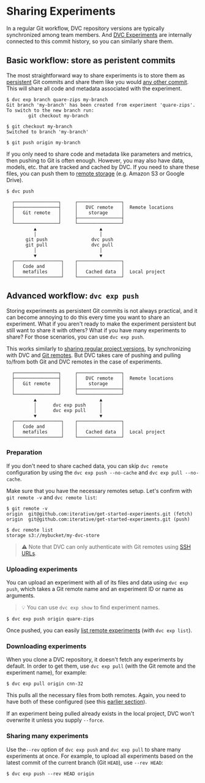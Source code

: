 # Sharing Experiments

In a regular Git workflow, <abbr>DVC repository</abbr> versions are typically
synchronized among team members. And [DVC Experiments] are internally connected
to this commit history, so you can similarly share them.

## Basic workflow: store as peristent commits

The most straightforward way to share experiments is to store them as
[persistent](/doc/user-guide/experiment-management/persisting-experiments) Git
commits and share them like you would [any other commit]. This will share all
code and metadata associated with the experiment.

```cli
$ dvc exp branch quare-zips my-branch
Git branch 'my-branch' has been created from experiment 'quare-zips'.
To switch to the new branch run:
        git checkout my-branch

$ git checkout my-branch
Switched to branch 'my-branch'

$ git push origin my-branch
```

If you only need to share code and metadata like parameters and metrics, then
pushing to Git is often enough. However, you may also have data, models, etc.
that are tracked and <abbr>cached</abbr> by DVC. If you need to share these
files, you can push them to [remote storage] (e.g. Amazon S3 or Google Drive).

[remote storage]: /doc/user-guide/data-management/remote-storage

```cli
$ dvc push
```

```
  ┌────────────────┐     ┌────────────────┐
  ├────────────────┤     │   DVC remote   │  Remote locations
  │   Git remote   │     │    storage     │
  │                │     ├────────────────┤
  └────────────────┘     └────────────────┘
          ▲                       ▲
          │                       │
       git push                dvc push
       git pull                dvc pull
          │                       │
          ▼                       ▼
  ┌─────────────────┐    ┌────────────────┐
  │   Code and      │    │                │
  │   metafiles     │    │   Cached data  │  Local project
  └─────────────────┘    └────────────────┘
```

## Advanced workflow: `dvc exp push`

Storing experiments as persistent Git commits is not always practical, and it
can become annoying to do this every time you want to share an experiment. What
if you aren't ready to make the experiment persistent but still want to share it
with others? What if you have many experiments to share? For those scenarios,
you can use `dvc exp push`.

This works similarly to [sharing regular project versions][any other commit], by
synchronizing with DVC and [Git remotes]. But DVC takes care of pushing and
pulling to/from both Git and DVC remotes in the case of experiments.

```
  ┌────────────────┐     ┌────────────────┐
  ├────────────────┤     │   DVC remote   │  Remote locations
  │   Git remote   │     │    storage     │
  │                │     ├────────────────┤
  └────────────────┘     └────────────────┘
          ▲                       ▲
          │      dvc exp push     │
          │      dvc exp pull     │
          ▼                       ▼
  ┌─────────────────┐    ┌────────────────┐
  │   Code and      │    │                │
  │   metafiles     │    │   Cached data  │  Local project
  └─────────────────┘    └────────────────┘
```

[dvc experiments]: /doc/user-guide/experiment-management/experiments-overview
[any other commit]:
  /doc/start/data-management/data-versioning#storing-and-sharing
[git remotes]: https://git-scm.com/book/en/v2/Git-Basics-Working-with-Remotes

### Preparation

<admon type="tip">

If you don't need to share <abbr>cached</abbr> data, you can skip `dvc remote`
configuration by using the `dvc exp push --no-cache` and
`dvc exp pull --no-cache`.

</admon>

Make sure that you have the necessary remotes setup. Let's confirm with
`git remote -v` and `dvc remote list`:

```cli
$ git remote -v
origin  git@github.com:iterative/get-started-experiments.git (fetch)
origin  git@github.com:iterative/get-started-experiments.git (push)

$ dvc remote list
storage s3://mybucket/my-dvc-store
```

> ⚠️ Note that DVC can only authenticate with Git remotes using [SSH URLs].

[ssh urls]:
  https://git-scm.com/book/en/v2/Git-on-the-Server-The-Protocols#_the_protocols

### Uploading experiments

You can upload an experiment with all of its files and data using
`dvc exp push`, which takes a Git remote name and an experiment ID or name as
arguments.

> 💡 You can use `dvc exp show` to find experiment names.

```cli
$ dvc exp push origin quare-zips
```

Once pushed, you can easily [list remote experiments] (with `dvc exp list`).

[list remote experiments]:
  /doc/user-guide/experiment-management/comparing-experiments#list-experiments-saved-remotely

### Downloading experiments

When you clone a DVC repository, it doesn't fetch any experiments by default. In
order to get them, use `dvc exp pull` (with the Git remote and the experiment
name), for example:

```cli
$ dvc exp pull origin cnn-32
```

This pulls all the necessary files from both remotes. Again, you need to have
both of these configured (see this [earlier section](#preparation)).

If an experiment being pulled already exists in the local project, DVC won't
overwrite it unless you supply `--force`.

### Sharing many experiments

Use the`--rev` option of `dvc exp push` and `dvc exp pull` to share many
experiments at once. For example, to upload all experiments based on the latest
commit of the current branch (Git `HEAD`), use `--rev HEAD`:

```
$ dvc exp push --rev HEAD origin
```
